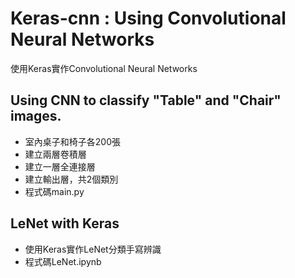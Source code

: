 # Keras-cnn : Using Convolutional Neural Networks
使用Keras實作Convolutional Neural Networks

## Using CNN to classify "Table" and "Chair" images.
* 室內桌子和椅子各200張
* 建立兩層卷積層
* 建立一層全連接層
* 建立輸出層，共2個類別
* 程式碼main.py

## LeNet with Keras
* 使用Keras實作LeNet分類手寫辨識
* 程式碼LeNet.ipynb
